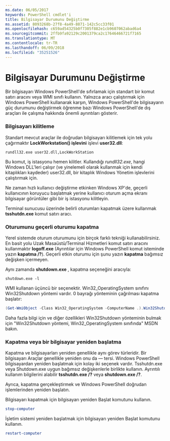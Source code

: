 ```yaml
---
ms.date: 06/05/2017
keywords: PowerShell cmdlet'i
title: Bilgisayar Durumunu Değiştirme
ms.assetid: 8093268b-27f8-4a49-8871-142c5cc33f01
ms.openlocfilehash: c659ad54325b0f7305f882e1cb9607062abad6a4
ms.sourcegitcommit: 2ffb9fa92129c2001379ca2c17646466721f7165
ms.translationtype: MT
ms.contentlocale: tr-TR
ms.lasthandoff: 06/09/2018
ms.locfileid: "35251526"
---
```

# <a name="changing-computer-state"></a>Bilgisayar Durumunu Değiştirme

Bir bilgisayarı Windows PowerShell'de sıfırlamak için standart bir komut satırı aracını veya WMI sınıfı kullanın. Yalnızca aracı çalıştırmak için Windows PowerShell kullanarak karşın, Windows PowerShell'de bilgisayarın güç durumunu değiştirmek öğrenme bazı Windows PowerShell'de dış araçları ile çalışma hakkında önemli ayrıntıları gösterir.

### <a name="locking-a-computer"></a>Bilgisayarı kilitleme

Standart mevcut araçlar ile doğrudan bilgisayarı kilitlemek için tek yolu çağırmaktır **LockWorkstation() işlevini** işlevi **user32.dll**:

```
rundll32.exe user32.dll,LockWorkStation
```

Bu komut, iş istasyonu hemen kilitler. Kullandığı *rundll32.exe*, hangi Windows DLL'leri çalışır (ve yinelemeli olarak kullanmak için kendi kitaplıkları kaydeder) user32.dll, bir kitaplık Windows Yönetim işlevlerini çalıştırmak için.

Ne zaman hızlı kullanıcı değiştirme etkinken Windows XP'de, geçerli kullanıcının koruyucu başlatmak yerine kullanıcı oturum açma ekranı bilgisayar görüntüler gibi bir iş istasyonu kilitleyin.

Terminal sunucusu üzerinde belirli oturumları kapatmak üzere kullanmak **tsshutdn.exe** komut satırı aracı.

### <a name="logging-off-the-current-session"></a>Oturumunu geçerli oturumu kapatma

Yerel sistemde oturum oturumunu için birçok farklı tekniği kullanabilirsiniz. En basit yolu Uzak Masaüstü/Terminal Hizmetleri komut satırı aracını kullanmaktır **logoff.exe** (Ayrıntılar için Windows PowerShell komut isteminde yazın **kapatma /?**). Geçerli etkin oturumu için şunu yazın **kapatma** bağımsız değişken içermeyen.

Aynı zamanda **shutdown.exe** , kapatma seçeneğini aracıyla:

```
shutdown.exe -l
```

WMI kullanan üçüncü bir seçenektir. Win32_OperatingSystem sınıfını Win32Shutdown yöntemi vardır. 0 bayrağı yönteminin çağrılması kapatma başlatır:

```powershell
(Get-WmiObject -Class Win32_OperatingSystem -ComputerName .).Win32Shutdown(0)
```

Daha fazla bilgi için ve diğer özellikleri Win32Shutdown yönteminin bulmak için "Win32Shutdown yöntemi, Win32_OperatingSystem sınıfında" MSDN bakın.

### <a name="shutting-down-or-restarting-a-computer"></a>Kapatma veya bir bilgisayar yeniden başlatma

Kapatma ve bilgisayarları yeniden genellikle aynı görev türleridir. Bir bilgisayarı Araçlar genellikle yeniden onu da — tersi. Windows PowerShell bilgisayardan yeniden başlatmak için kolay iki seçenek vardır. Tsshutdn.exe veya Shutdown.exe uygun bağımsız değişkenlerle birlikte kullanın. Ayrıntılı kullanım bilgilerini alabilir **tsshutdn.exe /?** veya **shutdown.exe /?**.

Ayrıca, kapatma gerçekleştirmek ve Windows PowerShell doğrudan işlemlerinden yeniden başlatın.

Bilgisayarı kapatmak için bilgisayarı yeniden Başlat komutunu kullanın.

```powershell
stop-computer
```

İşletim sistemi yeniden başlatmak için bilgisayarı yeniden Başlat komutunu kullanın.

```powershell
restart-computer
```
